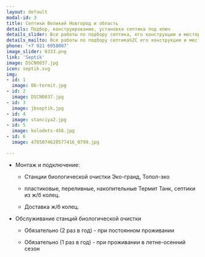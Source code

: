 ```yaml
---
layout: default
modal-id: 3
title: Септики Великий Новгород и область
details: Подбор, конструирование, установка септика под ключ
details_slider: Все работы по подбору септика, его конструкции и месторасположения на вашем участке, монтаж под ключ!
details_mailto: Все работы по подбору септика%2C его конструкции и месторасположения на вашем участке%2C монтаж под ключ!
phone: '+7 921 6958007'
image_slider: 0333.png
link: 'Septik'
image: DSCN0037.jpg
icon: septik.svg
img:
- id: 1
  image: 06-termit.jpg
- id: 2
  image: DSCN0037.jpg
- id: 3
  image: jbseptik.jpg
- id: 4
  image: stanciya2.jpg
- id: 5
  image: kolodets-456.jpg
- id: 6
  image: 4785074620577416_0799.jpg

---
```


* Монтаж и подключение:

	* Станции биологической очистки Эко-гранд, Топол-эко

	* пластиковые, переливные, накопительные Термит Танк, септики из ж/б колец.

	* Доставка ж/б колец.

* Обслуживание станций биологической очистки
	
	* Обязательно (2 раз в год) - при постоянном проживании

	* Обязательно (1 раз в год) - при проживании в летне-осенний сезон